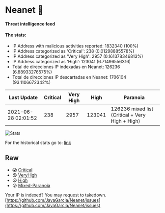 # Neanet :hocho:
#### Threat intelligence feed
#### The stats:

- IP Address with malicious activities reported: 1832340 (100%)
- IP Address categorized as 'Critical':  238 (0.01298885578%)
- IP Address categorized as 'Very High':  2957 (0.161378346813%)
- IP Address categorized as 'High':  123041 (6.71496556316)
- Total de direcciones IP indexadas en Neanet:  126236 (6.88933276575%)
- Total de direcciones IP descartadas en Neanet:  1706104 (93.1106672342%)

| Last Update | Critical | Very High | High | Paranoia |
| --- | --- | --- | --- | --- |
| 2021-06-28 02:01:52 | 238 | 2957 | 123041 | 126236 mixed list (Critical + Very High + High)|

![Stats](https://docs.google.com/spreadsheets/d/e/2PACX-1vSnaNMIXVabIpDJjufMlzH7poXnshF3mgd8Is1g9ytUEzVsP5my4Trn8f-xkoLLQ38xpL3HtmUexLo6/pubchart?oid=501124687&format=image)

For the historical stats go to: [link](/stats.csv)
## Raw
- :scream: [Critical](https://raw.githubusercontent.com/JavaGarcia/Neanet/master/blacklists/neanet_critical.txt)
- :fearful: [VeryHigh](https://raw.githubusercontent.com/JavaGarcia/Neanet/master/blacklists/neanet_veryHigh.txtt)
- :frowning: [High](https://raw.githubusercontent.com/JavaGarcia/Neanet/master/blacklists/neanet_high.txt)
- :dizzy_face: [Mixed-Paranoia](https://raw.githubusercontent.com/JavaGarcia/Neanet/master/blacklists/neanet_all.txt)


Your IP is indexed? You may request to takedown. [https://github.com/JavaGarcia/Neanet/issues](https://github.com/JavaGarcia/Neanet/issues)















































































































































































































































































































































































































































































































































































































































































































































































































































































































































































































































































































































































































































































































































































































































































































































































































































































































































































































































































































































































































































































































































































































































































































































































































































































































































































































































































































































































































































































































































































































































































































































































































































































































































































































































































































































































































































































































































































































































































































































































































































































































































































































































































































































































































































































































































































































































































































































































































































































































































































































































































































































































































































































































































































































































































































































































































































































































































































































































































































































































































































































































































































































































































































































































































































































































































































































































































































































































































































































































































































































































































































































































































































































































































































































































































